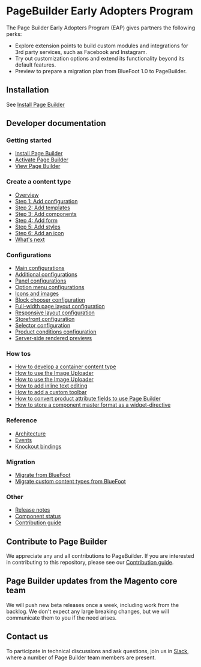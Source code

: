 # PageBuilder Early Adopters Program

The Page Builder Early Adopters Program (EAP) gives partners the following perks:
 
* Explore extension points to build custom modules and integrations for 3rd party services, such as Facebook and Instagram.
* Try out customization options and extend its functionality beyond its default features.
* Preview to prepare a migration plan from BlueFoot 1.0 to PageBuilder.

## Installation

See [Install Page Builder](getting-started/install-pagebuilder.md)

<!-- {% comment %} -->

## Developer documentation

### Getting started

* [Install Page Builder](getting-started/install-pagebuilder.md)
* [Activate Page Builder](getting-started/activate-pagebuilder.md)
* [View Page Builder](getting-started/view-pagebuilder.md)

### Create a content type

* [Overview](create-basic-content-type/overview.md)
* [Step 1: Add configuration](create-basic-content-type/step-1-add-configuration.md)
* [Step 2: Add templates](create-basic-content-type/step-2-add-templates.md)
* [Step 3: Add components](create-basic-content-type/step-3-add-components.md)
* [Step 4: Add form](create-basic-content-type/step-4-add-form.md)
* [Step 5: Add styles](create-basic-content-type/step-5-add-styles.md)
* [Step 6: Add an icon](create-basic-content-type/step-6-add-icon.md)
* [What's next](create-basic-content-type/whats-next.md)

### Configurations

* [Main configurations](configurations/content-type-configuration.md)
* [Additional configurations](configurations/additional-configurations.md)
* [Panel configurations](configurations/panel-configurations.md)
* [Option menu configurations](configurations/option-menu-configurations.md)
* [Icons and images](configurations/icons-and-images.md)
* [Block chooser configuration](configurations/block-chooser-configuration.md)
* [Full-width page layout configuration](configurations/full-width-page-layout-configuration.md)
* [Responsive layout configuration](configurations/responsive-layout-configuration.md)
* [Storefront configuration](configurations/storefront-configuration.md)
* [Selector configuration](configurations/selector-configuration.md)
* [Product conditions configuration](configurations/product-conditions-configuration.md)
* [Server-side rendered previews](configurations/server-side-rendered-previews.md)

### How tos

* [How to develop a container content type](how-to/how-to-develop-container-content-type.md)
* [How to use the Image Uploader](how-to/how-to-use-image-uploader.md)
* [How to use the Image Uploader](how-to/how-to-use-image-uploader.md)
* [How to add inline text editing](how-to/how-to-add-inline-text-editing.md)
* [How to add a custom toolbar](how-to/how-to-add-custom-toolbar.md)
* [How to convert product attribute fields to use Page Builder](how-to/how-to-convert-product-attributes-to-use-pagebuilder.md)
* [How to store a component master format as a widget-directive](how-to/how-to-store-master-format-as-widget-directive.md)

### Reference

* [Architecture](reference/architecture.md)
* [Events](reference/events.md)
* [Knockout bindings](reference/knockout-bindings.md)

### Migration

* [Migrate from BlueFoot](migration/migrate-from-bluefoot.md)
* [Migrate custom content types from BlueFoot](migration/migrate-custom-content-types-from-bluefoot.md)

### Other

* [Release notes](release-notes.md)
* [Component status](comp-status2.md)
* [Contribution guide](https://github.com/magento/magento2-page-builder/blob/develop/CONTRIBUTING.md)

<!-- {% endcomment %} -->

## Contribute to Page Builder

We appreciate any and all contributions to PageBuilder. If you are interested in contributing to this repository, please see our [Contribution guide](https://github.com/magento/magento2-page-builder/blob/develop/CONTRIBUTING.md).

## Page Builder updates from the Magento core team

We will push new beta releases once a week, including work from the backlog. We don't expect any large breaking changes, but we will communicate them to you if the need arises.

## Contact us

To participate in technical discussions and ask questions, join us in [Slack], where a number of Page Builder team members are present.

[Slack]: https://magentocommeng.slack.com/messages/GANS1R4C9
